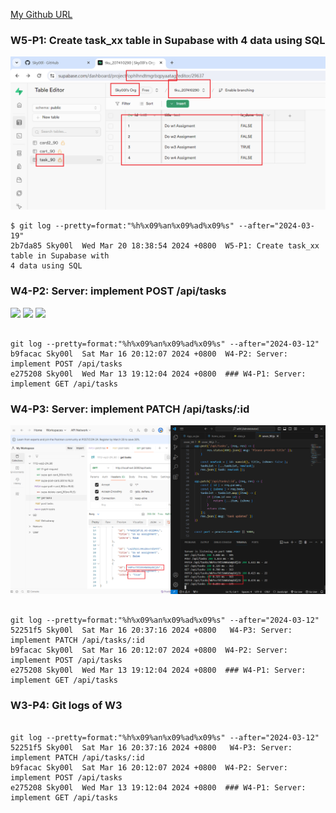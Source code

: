 [My Github URL](https://github.com/Sky00l/1112-wp2-2N_90.git)

### W5-P1: Create task_xx table in Supabase with 4 data using SQL
 
![](w5-p1.png)

```
$ git log --pretty=format:"%h%x09%an%x09%ad%x09%s" --after="2024-03-19"
2b7da85 Sky00l  Wed Mar 20 18:38:54 2024 +0800  W5-P1: Create task_xx table in Supabase with 
4 data using SQL

```

### W4-P2: Server: implement POST /api/tasks
 
![](w4-p2-1.png)
![](w4-p2-2.png)
![](w4-p2-3.png)
```

git log --pretty=format:"%h%x09%an%x09%ad%x09%s" --after="2024-03-12"
b9facac Sky00l  Sat Mar 16 20:12:07 2024 +0800  W4-P2: Server: implement POST /api/tasks
e275208 Sky00l  Wed Mar 13 19:12:04 2024 +0800  ### W4-P1: Server: implement GET /api/tasks

```

### W4-P3: Server: implement PATCH /api/tasks/:id
 
![](w4-p3.png)

```

git log --pretty=format:"%h%x09%an%x09%ad%x09%s" --after="2024-03-12"
52251f5 Sky00l  Sat Mar 16 20:37:16 2024 +0800   W4-P3: Server: implement PATCH /api/tasks/:id
b9facac Sky00l  Sat Mar 16 20:12:07 2024 +0800  W4-P2: Server: implement POST /api/tasks    
e275208 Sky00l  Wed Mar 13 19:12:04 2024 +0800  ### W4-P1: Server: implement GET /api/tasks 

```



### W3-P4: Git logs of W3

```

git log --pretty=format:"%h%x09%an%x09%ad%x09%s" --after="2024-03-12"
52251f5 Sky00l  Sat Mar 16 20:37:16 2024 +0800   W4-P3: Server: implement PATCH /api/tasks/:id
b9facac Sky00l  Sat Mar 16 20:12:07 2024 +0800  W4-P2: Server: implement POST /api/tasks    
e275208 Sky00l  Wed Mar 13 19:12:04 2024 +0800  ### W4-P1: Server: implement GET /api/tasks 

```
